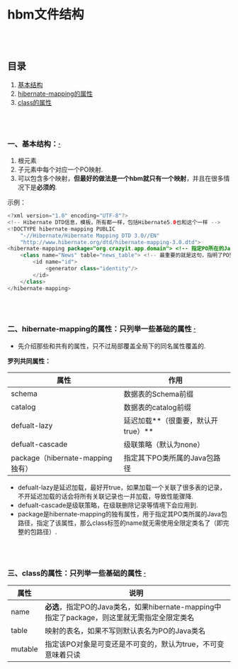 # hbm文件结构

<br><br>

## 目录
1. [基本结构](#一基本结构)
2. [hibernate-mapping的属性](#二hibernate-mapping的属性只列举一些基础的属性-)
3. [class的属性](#三class的属性只列举一些基础的属性-)

<br><br>

### 一、基本结构：[·](#目录)
1. 根元素<hibernate-mapping>
2. 子元素中每个<class>对应一个PO映射.
3. <hibernate-mapping>可以包含多个<class>映射，**但最好的做法是一个hbm就只有一个<class>映射**，并且在很多情况下是**必须的**.

示例：
```java
<?xml version="1.0" encoding="UTF-8"?>
<!-- Hibernate DTD信息，模板，所有都一样，包括Hibernate5.0也和这个一样 -->
<!DOCTYPE hibernate-mapping PUBLIC
    "-//Hibernate/Hibernate Mapping DTD 3.0//EN"
    "http://www.hibernate.org/dtd/hibernate-mapping-3.0.dtd">
<hibernate-mapping package="org.crazyit.app.domain"> <!-- 指定PO所在的Java包路径 -->
    <class name="News" table="news_table"> <!-- 最重要的就是这句，指明了PO到表的映射 -->
        <id name="id">
            <generator class="identity"/>
        </id>
    </class>
</hibernate-mapping>
```

<br><br>

### 二、hibernate-mapping的属性：只列举一些基础的属性 [·](#目录)
- 先介绍那些<hibernate-mapping>和<class>共有的属性，只不过局部覆盖全局下<class>的同名属性覆盖<hibernate-mapping>的.

**罗列共同属性：**

| 属性 | 作用 |
| --- | --- |
| schema | 数据表的Schema前缀 |
| catalog | 数据表的catalog前缀 |
| defualt-lazy | 延迟加载**（很重要，默认开true）** |
| defualt-cascade | 级联策略（默认为none） |
| package（hibernate-mapping独有） | 指定其下PO类所属的Java包路径 |

- defualt-lazy是延迟加载，最好开true，如果加载一个关联了很多表的记录，不开延迟加载的话会将所有关联记录也一并加载，导致性能骤降.
- defualt-cascade是级联策略，在级联删除记录等情境下会应用到.
- package是hibernate-mapping的独有属性，用于指定其PO类所属的Java包路径，指定了该属性，那么class标签的name就无需使用全限定类名了（即完整的包路径）.

<br><br>

### 三、class的属性：只列举一些基础的属性 [·](#目录)
| 属性 | 说明 |
| --- | --- |
| name | **必选**，指定PO的Java类名，如果hibernate-mapping中指定了package，则这里就无需指定全限定类名 |
| table | 映射的表名，如果不写则默认表名为PO的Java类名 |
| mutable | 指定该PO对象是可变还是不可变的，默认为true，不可变意味着只读 |
